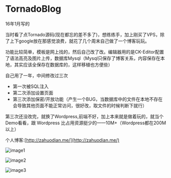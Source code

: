 # TornadoBlog
16年1月写的

当时看了点Tornado源码(现在都忘的差不多了)，想练练手，加上刚买了VPS，除了上下google放在那感觉浪费，就花了几个周末自己做了一个博客玩玩。

功能比较简单，模板是网上找的，然后自己改了改。编辑器用的是CK-Editor配置了语法高亮及图片上传，数据库Mysql（Mysql只保存了博客关系，内容保存在本地，其实应该全保存在数据库的，这样移植也方便些）

自己用了一年，中间修改过三次

- 第一次被SQL注入
- 第二次添加设置页面
- 第三次添加保密/开放功能（产生一个BUG，当数据库中的文件在本地不存在会导致其他页面不能正常访问，很好改，取文件的时候判断下就行）

第三次还没改完，就换了Wordpress,前端不好，加上本来就是做着玩的，就当个Demo看看，跟 Wordpress 比占用资源挺少的——10M+（Wordpress都在200M以上）

个人博客:[http://zahuodian.me/](http://zahuodian.me/)

![image1](http://zahuodian.me/wp-content/uploads/2017/02/954de83f-7435-441c-8de5-7f8c7c83a2c3.jpg)

![image2](http://zahuodian.me/wp-content/uploads/2017/02/c7ddee27-665a-4b87-b225-e0ce569c284e.jpg)

![image3](http://zahuodian.me/wp-content/uploads/2017/02/dba5debf-5dd7-4578-b4b2-2a4218ba59ff.jpg)
